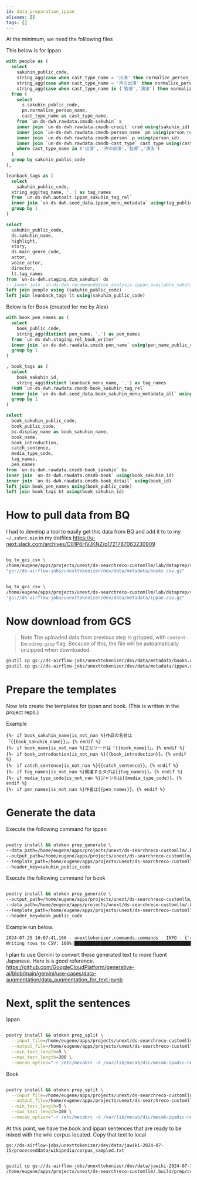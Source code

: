 ```yaml
---
id: data_preparation_ippan
aliases: []
tags: []
---
```


At the minimum, we need the folllowing files

This below is for Ippan

```sql
with people as (
  select 
    sakuhin_public_code,
    string_agg(case when cast_type_name = '出演' then normalize_person_name end, ', ') as actor,
    string_agg(case when cast_type_name = '声の出演' then normalize_person_name end, ', ') as voice_actor,
    string_agg(case when cast_type_name in ('監督','演出') then normalize_person_name end, ', ') as director
  from (
    select
      s.sakuhin_public_code,
      pn.normalize_person_name,
      cast_type_name as cast_type_name,
    from `un-ds-dwh.rawdata.cmsdb-sakuhin` s
    inner join `un-ds-dwh.rawdata.cmsdb-credit` cred using(sakuhin_id)
    inner join `un-ds-dwh.rawdata.cmsdb-person_name` pn using(person_name_id)
    inner join `un-ds-dwh.rawdata.cmsdb-person` p using(person_id)
    inner join `un-ds-dwh.rawdata.cmsdb-cast_type` cast_type using(cast_type_id)
    where cast_type_name in ('出演', '声の出演','監督','演出')
  )
  group by sakuhin_public_code
),

leanback_tags as (
  select
    sakuhin_public_code,
  string_agg(tag_name, ',') as tag_names
  from `un-ds-dwh.autoalt.ippan_sakuhin_tag_rel`
  inner join `un-ds-dwh.seed_data.ippan_menu_metadata` using(tag_public_code)
  group by 1
)

select 
  sakuhin_public_code,
  ds.sakuhin_name,
  highlight,
  story,
  ds.main_genre_code,
  actor,
  voice_actor,
  director,
  lt.tag_names
from `un-ds-dwh.staging.dim_sakuhin` ds
-- inner join `un-ds-dwh.recommendation_analysis.ippan_available_sakuhin` using(sakuhin_public_code)
left join people using (sakuhin_public_code)
left join leanback_tags lt using(sakuhin_public_code)
```

Below is for Book (created for me by Alex)

```sql
with book_pen_names as (
  select
    book_public_code,
    string_agg(distinct pen_name, ',') as pen_names
  from `un-ds-dwh.staging.rel_book_writer`
  inner join `un-ds-dwh.rawdata.cmsdb-pen_name` using(pen_name_public_code)
  group by 1
)

, book_tags as (
  select
    book_sakuhin_id,
    string_agg(distinct leanback_menu_name, ',') as tag_names
  FROM `un-ds-dwh.rawdata.cmsdb-book_sakuhin_tag_rel`
  inner join `un-ds-dwh.seed_data.book_sakuhin_menu_metadata_all` using(tag_id)
  group by 1
)

select
  book_sakuhin_public_code,
  book_public_code,
  bs.display_name as book_sakuhin_name,
  book_name,
  book_introduction,
  catch_sentence,
  media_type_code,
  tag_names,
  pen_names
from `un-ds-dwh.rawdata.cmsdb-book_sakuhin` bs
inner join `un-ds-dwh.rawdata.cmsdb-book` using(book_sakuhin_id)
inner join `un-ds-dwh.rawdata.cmsdb-book_detail` using(book_id)
left join book_pen_names using(book_public_code)
left join book_tags bt using(book_sakuhin_id)
```

# How to pull data from BQ

I had to develop a tool to easily get this data from BQ and add it to to my `~/.zshrc.min` in my dotfiles
https://u-next.slack.com/archives/C01P6HVJKNZ/p1721787063230909

```bash

bq_to_gcs_csv \
/home/eugene/apps/projects/unext/ds-searchreco-customllm/lab/dataprep/sqls/book.sql \
"gs://ds-airflow-jobs/unexttokenizer/dev/data/metadata/books.csv.gz"

```

```bash

bq_to_gcs_csv \
/home/eugene/apps/projects/unext/ds-searchreco-customllm/lab/dataprep/sqls/ippan.sql \
"gs://ds-airflow-jobs/unexttokenizer/dev/data/metadata/ippan.csv.gz"

```

# Now download from GCS

> Note
> The uploaded data from previous step is gzipped, with `Content-Encoding:gzip` flag.
> Because of this, the file will be autoamatically unzipped when downloaded.

```bash
gsutil cp gs://ds-airflow-jobs/unexttokenizer/dev/data/metadata/books.csv.gz /home/eugene/apps/projects/unext/ds-searchreco-customllm/.build/data/books.csv
gsutil cp gs://ds-airflow-jobs/unexttokenizer/dev/data/metadata/ippan.csv.gz /home/eugene/apps/projects/unext/ds-searchreco-customllm/.build/data/ippan.csv
```

# Prepare the templates

Now lets create the templates for ippan and book. (This is written in the project repo.)

Example

```jinja
{%- if book_sakuhin_name|is_not_nan %}作品の名前は「{{book_sakuhin_name}}」。{% endif %}
{%- if book_name|is_not_nan %}エピソードは「{{book_name}}」。{% endif %}
{%- if book_introduction|is_not_nan %}{{book_introduction}}。{% endif %}
{%- if catch_sentence|is_not_nan %}{{catch_sentence}}。{% endif %}
{%- if tag_names|is_not_nan %}関連するタグは{{tag_names}}。{% endif %}
{%- if media_type_code|is_not_nan %}ジャンルは{{media_type_code}}。{% endif %}
{%- if pen_names|is_not_nan %}作者は{{pen_names}}。{% endif %}
```

# Generate the data
Execute the following command for ippan

```bash

poetry install && utoken prep_generate \
--data_path=/home/eugene/apps/projects/unext/ds-searchreco-customllm/.build/data/ippan.csv \
--output_path=/home/eugene/apps/projects/unext/ds-searchreco-customllm/.build/prep/ippan_generated.jsonl.gz \
--template_path=/home/eugene/apps/projects/unext/ds-searchreco-customllm/lab/dataprep/templates/ippan.j2 \
--header_key=sakuhin_public_code

```

Execute the following command for book

```bash

poetry install && utoken prep_generate \
--output_path=/home/eugene/apps/projects/unext/ds-searchreco-customllm/.build/prep/book_generated.jsonl.gz \
--data_path=/home/eugene/apps/projects/unext/ds-searchreco-customllm/.build/data/books.csv \
--template_path=/home/eugene/apps/projects/unext/ds-searchreco-customllm/lab/dataprep/templates/book.j2 \
--header_key=book_public_code

```



Example run below.

```bash
2024-07-25 10:07:41,166 - unexttokenizer.commands.commands - INFO - {'output_path': '/home/eugene/apps/projects/unext/ds-searchreco-customllm/.build/prep/book_generated.csv', 'data_path': '/home/eugene/apps/projects/unext/ds-searchreco-customllm/.build/data/books.csv', 'template_path': '/home/eugene/apps/projects/unext/ds-searchreco-customllm/lab/dataprep/templates/book.j2', 'header_key': 'book_public_code'}                                                                                                                                                                                                                                                                                             
Writing rows to CSV: 100%|██████████████████████████████████████████████████████████████████████████████████████████████████████| 1602958/1602958 [01:25<00:00, 18843.09row/s]
```

I plan to use Gemini to convert these generated text to more fluent Japanese. Here is a good reference.
https://github.com/GoogleCloudPlatform/generative-ai/blob/main/gemini/use-cases/data-augmentation/data_augmentation_for_text.ipynb

# Next, split the sentences

Ippan

```bash

poetry install && utoken prep_split \
  --input_file=/home/eugene/apps/projects/unext/ds-searchreco-customllm/.build/prep/ippan_generated.jsonl.gz \
  --output_file=/home/eugene/apps/projects/unext/ds-searchreco-customllm/.build/prep/ippan_sentences.csv.gz \
  --min_text_length=5 \
  --max_text_length=300 \
  --mecab_option="-r /etc/mecabrc -d /var/lib/mecab/dic/mecab-ipadic-neologd"

```

Book
```bash

poetry install && utoken prep_split \
  --input_file=/home/eugene/apps/projects/unext/ds-searchreco-customllm/.build/prep/book_generated.jsonl.gz \
  --output_file=/home/eugene/apps/projects/unext/ds-searchreco-customllm/.build/prep/book_sentences.csv.gz \
  --min_text_length=5 \
  --max_text_length=300 \
  --mecab_option="-r /etc/mecabrc -d /var/lib/mecab/dic/mecab-ipadic-neologd"

```

At this point, we have the book and ippan sentences that are ready to be mixed with the wiki corpus located. Copy that text to local

`gs://ds-airflow-jobs/unexttokenizer/dev/data/jawiki-2024-07-15/processeddata/wikipedia/corpus_sampled.txt`

```bash

gsutil cp gs://ds-airflow-jobs/unexttokenizer/dev/data/jawiki-2024-07-15/processeddata/wikipedia/corpus_sampled.txt \
/home/eugene/apps/projects/unext/ds-searchreco-customllm/.build/prep/corpus_sampled.txt

```
